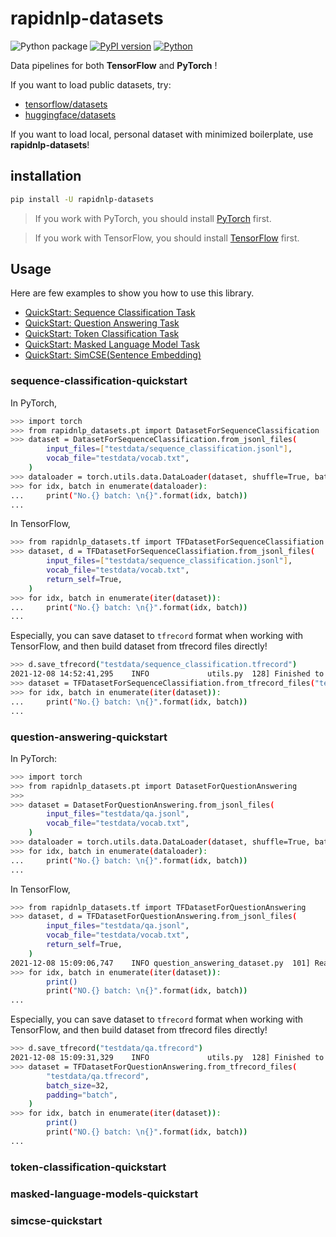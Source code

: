 # rapidnlp-datasets

![Python package](https://github.com/naivenlp/rapidnlp-datasets/workflows/Python%20package/badge.svg)
[![PyPI version](https://badge.fury.io/py/rapidnlp-datasets.svg)](https://badge.fury.io/py/rapidnlp-datasets)
[![Python](https://img.shields.io/pypi/pyversions/rapidnlp-datasets.svg?style=plastic)](https://badge.fury.io/py/rapidnlp-datasets)


Data pipelines for both **TensorFlow** and **PyTorch** !

If you want to load public datasets, try:

* [tensorflow/datasets](https://github.com/tensorflow/datasets)
* [huggingface/datasets](https://github.com/huggingface/datasets)

If you want to load local, personal dataset with minimized boilerplate, use **rapidnlp-datasets**!

## installation

```bash
pip install -U rapidnlp-datasets
```

> If you work with PyTorch, you should install [PyTorch](https://pytorch.org/get-started/locally/) first.

> If you work with TensorFlow, you should install [TensorFlow](https://github.com/tensorflow/tensorflow) first.

## Usage

Here are few examples to show you how to use this library.

* [QuickStart: Sequence Classification Task](#sequence-classification-quickstart)
* [QuickStart: Question Answering Task](#question-answering-quickstart)
* [QuickStart: Token Classification Task](#token-classification-quickstart)
* [QuickStart: Masked Language Model Task](#masked-language-model-quickstart)
* [QuickStart: SimCSE(Sentence Embedding)](#simcse-quickstart)

### sequence-classification-quickstart

In PyTorch,

```bash
>>> import torch
>>> from rapidnlp_datasets.pt import DatasetForSequenceClassification
>>> dataset = DatasetForSequenceClassification.from_jsonl_files(
        input_files=["testdata/sequence_classification.jsonl"],
        vocab_file="testdata/vocab.txt",
    )
>>> dataloader = torch.utils.data.DataLoader(dataset, shuffle=True, batch_size=32, collate_fn=dataset.batch_padding_collate)
>>> for idx, batch in enumerate(dataloader):
...     print("No.{} batch: \n{}".format(idx, batch))
... 
```

In TensorFlow,

```bash
>>> from rapidnlp_datasets.tf import TFDatasetForSequenceClassifiation
>>> dataset, d = TFDatasetForSequenceClassifiation.from_jsonl_files(
        input_files=["testdata/sequence_classification.jsonl"],
        vocab_file="testdata/vocab.txt",
        return_self=True,
    )
>>> for idx, batch in enumerate(iter(dataset)):
...     print("No.{} batch: \n{}".format(idx, batch))
... 
```

Especially, you can save dataset to `tfrecord` format when working with TensorFlow, and then build dataset from tfrecord files directly!

```bash
>>> d.save_tfrecord("testdata/sequence_classification.tfrecord")
2021-12-08 14:52:41,295    INFO             utils.py  128] Finished to write 2 examples to tfrecords.
>>> dataset = TFDatasetForSequenceClassifiation.from_tfrecord_files("testdata/sequence_classification.tfrecord")
>>> for idx, batch in enumerate(iter(dataset)):
...     print("No.{} batch: \n{}".format(idx, batch))
... 
```

### question-answering-quickstart

In PyTorch:
```bash
>>> import torch
>>> from rapidnlp_datasets.pt import DatasetForQuestionAnswering
>>>
>>> dataset = DatasetForQuestionAnswering.from_jsonl_files(
        input_files="testdata/qa.jsonl",
        vocab_file="testdata/vocab.txt",
    )
>>> dataloader = torch.utils.data.DataLoader(dataset, shuffle=True, batch_size=32, collate_fn=dataset.batch_padding_collate)
>>> for idx, batch in enumerate(dataloader):
...     print("No.{} batch: \n{}".format(idx, batch))
... 
```

In TensorFlow,

```bash
>>> from rapidnlp_datasets.tf import TFDatasetForQuestionAnswering
>>> dataset, d = TFDatasetForQuestionAnswering.from_jsonl_files(
        input_files="testdata/qa.jsonl",
        vocab_file="testdata/vocab.txt",
        return_self=True,
    )
2021-12-08 15:09:06,747    INFO question_answering_dataset.py  101] Read 3 examples in total.
>>> for idx, batch in enumerate(iter(dataset)):
        print()
        print("NO.{} batch: \n{}".format(idx, batch))
... 
```

Especially, you can save dataset to `tfrecord` format when working with TensorFlow, and then build dataset from tfrecord files directly!

```bash
>>> d.save_tfrecord("testdata/qa.tfrecord")
2021-12-08 15:09:31,329    INFO             utils.py  128] Finished to write 3 examples to tfrecords.
>>> dataset = TFDatasetForQuestionAnswering.from_tfrecord_files(
        "testdata/qa.tfrecord",
        batch_size=32,
        padding="batch",
    )
>>> for idx, batch in enumerate(iter(dataset)):
        print()
        print("NO.{} batch: \n{}".format(idx, batch))
... 

```


### token-classification-quickstart


### masked-language-models-quickstart


### simcse-quickstart

